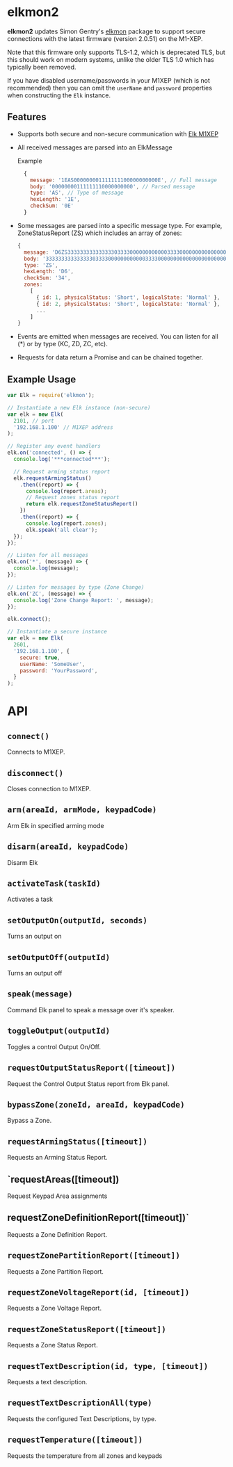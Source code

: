# elkmon2 

**elkmon2** updates Simon Gentry's [elkmon](https://github.com/sgentry/elkmon) package to support secure connections with the latest firmware (version 2.0.51) on the M1-XEP.  

Note that this firmware only supports TLS-1.2, which is deprecated TLS, but this should work on modern systems, unlike the older TLS 1.0 which has typically been removed.

If you have disabled username/passwords in your M1XEP (which is not recommended) then you can omit the `userName` and `password` properties when constructing the `Elk` instance.

## Features

* Supports both secure and non-secure communication with [Elk M1XEP](http://www.elkproducts.com/product-catalog/elk-m1xep-m1-ethernet-interface)
* All received messages are parsed into an ElkMessage

  Example
  ``` javascript
    {
      message: '1EAS000000001111111100000000000E', // Full message
      body: '00000000111111110000000000', // Parsed message
      type: 'AS', // Type of message
      hexLength: '1E',
      checkSum: '0E'
    }
  ```
* Some messages are parsed into a specific message type. For example, ZoneStatusReport (ZS) which includes an array of zones:

  ``` javascript
  {
    message: 'D6ZS33333333333333303333000000000000333300000000000000000000000000000000000000000000000000000000000000000000000000000000000000000000000000000000000000000000000000000000000000000000000000000000000000000000000000000034',
    body: '333333333333333033330000000000003333000000000000000000000000000000000000000000000000000000000000000000000000000000000000000000000000000000000000000000000000000000000000000000000000000000000000000000000000000000',
    type: 'ZS',
    hexLength: 'D6',
    checkSum: '34',
    zones:
      [
        { id: 1, physicalStatus: 'Short', logicalState: 'Normal' },
        { id: 2, physicalStatus: 'Short', logicalState: 'Normal' },
        ...
      ]
  }
  ```
* Events are emitted when messages are received. You can listen for all (*) or by type (KC, ZD, ZC, etc).
* Requests for data return a Promise and can be chained together.

## Example Usage

```javascript
var Elk = require('elkmon');

// Instantiate a new Elk instance (non-secure)
var elk = new Elk(
  2101, // port
  '192.168.1.100' // M1XEP address
);

// Register any event handlers
elk.on('connected', () => {
  console.log('***connected***');

  // Request arming status report
  elk.requestArmingStatus()
    .then((report) => {
      console.log(report.areas);
      // Request zones status report
      return elk.requestZoneStatusReport()
    })
    .then((report) => {
      console.log(report.zones);
      elk.speak('all clear');
  });
});

// Listen for all messages
elk.on('*', (message) => {
  console.log(message);
});

// Listen for messages by type (Zone Change)
elk.on('ZC', (message) => {
  console.log('Zone Change Report: ', message);
});

elk.connect();

```

```javascript
// Instantiate a secure instance
var elk = new Elk(
  2601,
  '192.168.1.100', {
    secure: true,
    userName: 'SomeUser',
    password: 'YourPassword',
  }
);
```

# API

## `connect()`
  Connects to M1XEP.

## `disconnect()`
  Closes connection to M1XEP.

## `arm(areaId, armMode, keypadCode)`
  Arm Elk in specified arming mode

## `disarm(areaId, keypadCode)`
  Disarm Elk

## `activateTask(taskId)`
  Activates a task

## `setOutputOn(outputId, seconds)`
  Turns an output on

## `setOutputOff(outputId)`
  Turns an output off

## `speak(message)`
  Command Elk panel to speak a message over it's speaker.

## `toggleOutput(outputId)`
  Toggles a control Output On/Off.

## `requestOutputStatusReport([timeout])`
  Request the Control Output Status report from Elk panel.

## `bypassZone(zoneId, areaId, keypadCode)`
  Bypass a Zone.

## `requestArmingStatus([timeout])`
  Requests an Arming Status Report.

## `requestAreas([timeout])
  Request Keypad Area assignments

## requestZoneDefinitionReport([timeout])`
  Requests a Zone Definition Report.

## `requestZonePartitionReport([timeout])`
  Requests a Zone Partition Report.

## `requestZoneVoltageReport(id, [timeout])`
  Requests a Zone Voltage Report.

## `requestZoneStatusReport([timeout])`
  Requests a Zone Status Report.

## `requestTextDescription(id, type, [timeout])`
  Requests a text description.

## `requestTextDescriptionAll(type)`
  Requests the configured Text Descriptions, by type.

## `requestTemperature([timeout])`
  Requests the temperature from all zones and keypads
